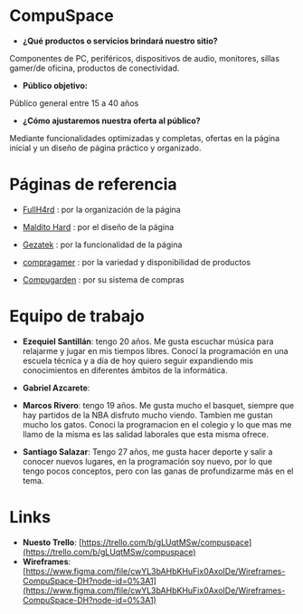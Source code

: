 # CompuSpace

* **¿Qué productos o servicios brindará nuestro sitio?** 

Componentes de PC, periféricos, dispositivos de audio, monitores, 
sillas gamer/de oficina, productos de conectividad.

* **Público objetivo:**

Público general entre 15 a 40 años 

* **¿Cómo ajustaremos nuestra oferta al público?**

Mediante funcionalidades optimizadas y completas, ofertas en la página inicial y
un diseño de página práctico y organizado.


# Páginas de referencia 

* [FullH4rd](https://www.fullh4rd.com.ar) : por la organización de la página

* [Maldito Hard](https://www.malditohard.com.ar) : por el diseño de la página 

* [Gezatek](https://www.gezatek.com.ar) : por la funcionalidad de la página 

* [compragamer](https://compragamer.com) : por la variedad y disponibilidad de productos 

* [Compugarden](https://www.compugarden.com.ar) : por su sistema de compras 

# Equipo de trabajo

* **Ezequiel Santillán**: tengo 20 años. Me gusta escuchar música para relajarme
y jugar en mis tiempos libres. Conocí la programación en una escuela técnica y a día de hoy 
quiero seguir expandiendo mis conocimientos en diferentes ámbitos de la informática. 

* **Gabriel Azcarete**: 

* **Marcos Rivero**: tengo 19 años. Me gusta mucho el basquet, siempre que hay partidos de la NBA disfruto mucho viendo. Tambien me gustan mucho los gatos. Conoci la programacion en el colegio y lo que mas me llamo de la misma es las salidad laborales que esta misma ofrece.

* **Santiago Salazar**: Tengo 27 años, me gusta hacer deporte y salir a conocer nuevos lugares, en la programación soy nuevo, por lo que tengo pocos conceptos, pero con las ganas de profundizarme más en el tema.

# Links

* **Nuesto Trello**: [https://trello.com/b/gLUqtMSw/compuspace](https://trello.com/b/gLUqtMSw/compuspace)
* **Wireframes**: [https://www.figma.com/file/cwYL3bAHbKHuFix0AxoIDe/Wireframes-CompuSpace-DH?node-id=0%3A1](https://www.figma.com/file/cwYL3bAHbKHuFix0AxoIDe/Wireframes-CompuSpace-DH?node-id=0%3A1)
